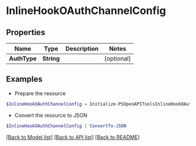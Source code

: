 # InlineHookOAuthChannelConfig
## Properties

Name | Type | Description | Notes
------------ | ------------- | ------------- | -------------
**AuthType** | **String** |  | [optional] 

## Examples

- Prepare the resource
```powershell
$InlineHookOAuthChannelConfig = Initialize-PSOpenAPIToolsInlineHookOAuthChannelConfig  -AuthType null
```

- Convert the resource to JSON
```powershell
$InlineHookOAuthChannelConfig | ConvertTo-JSON
```

[[Back to Model list]](../README.md#documentation-for-models) [[Back to API list]](../README.md#documentation-for-api-endpoints) [[Back to README]](../README.md)

